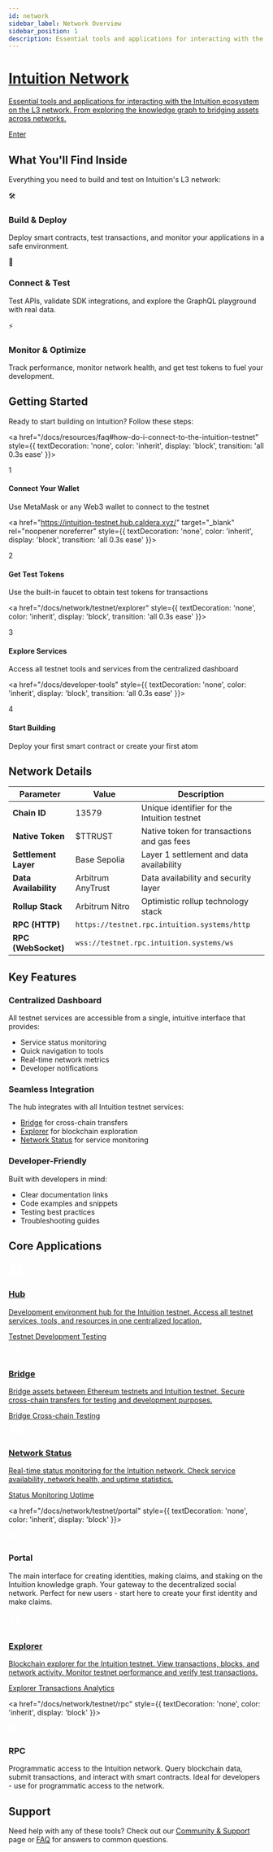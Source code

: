 ```yaml
---
id: network
sidebar_label: Network Overview
sidebar_position: 1
description: Essential tools and applications for interacting with the Intuition Network
---
```


<a href="https://intuition-testnet.hub.caldera.xyz/" target="_blank" rel="noopener noreferrer" className="hub-hero">
  <h1 className="hub-hero-title">
    Intuition Network
  </h1>
  <p className="hub-hero-description">
    Essential tools and applications for interacting with the Intuition ecosystem on the L3 network. From exploring the knowledge graph to bridging assets across networks.
  </p>
  <div className="hub-hero-button">
    Enter
  </div>
</a>


## What You'll Find Inside

Everything you need to build and test on Intuition's L3 network:

<div className="grid-3-cols">

<div style={{
  border: '1px solid var(--ifm-color-emphasis-200)',
  borderRadius: '20px',
  padding: '2.5rem',
  backgroundColor: 'var(--ifm-background-color)',
  boxShadow: '0 4px 16px rgba(0, 0, 0, 0.08)',
  height: '100%',
  display: 'flex',
  flexDirection: 'column',
  transition: 'all 0.3s ease',
  cursor: 'pointer'
}}>
<div style={{
  width: '48px',
  height: '48px',
  borderRadius: '12px',
  backgroundColor: 'var(--ifm-color-primary)',
  color: 'white',
  display: 'flex',
  alignItems: 'center',
  justifyContent: 'center',
  marginBottom: '1.5rem',
  fontSize: '1.25rem',
  fontWeight: 'bold'
}}>🛠️</div>
<h3 style={{ 
  marginTop: 0, 
  marginBottom: '1rem', 
  color: 'var(--ifm-color-emphasis-900)',
  fontSize: '1.3rem',
  fontWeight: '600'
}}>
Build & Deploy
</h3>
<p style={{ 
  margin: 0,
  fontSize: '1rem',
  lineHeight: '1.6',
  color: 'var(--ifm-color-emphasis-700)',
  flexGrow: 1
}}>
Deploy smart contracts, test transactions, and monitor your applications in a safe environment.
</p>
</div>

<div style={{
  border: '1px solid var(--ifm-color-emphasis-200)',
  borderRadius: '20px',
  padding: '2.5rem',
  backgroundColor: 'var(--ifm-background-color)',
  boxShadow: '0 4px 16px rgba(0, 0, 0, 0.08)',
  height: '100%',
  display: 'flex',
  flexDirection: 'column',
  transition: 'all 0.3s ease',
  cursor: 'pointer'
}}>
<div style={{
  width: '48px',
  height: '48px',
  borderRadius: '12px',
  backgroundColor: 'var(--ifm-color-primary)',
  color: 'white',
  display: 'flex',
  alignItems: 'center',
  justifyContent: 'center',
  marginBottom: '1.5rem',
  fontSize: '1.25rem',
  fontWeight: 'bold'
}}>🔗</div>
<h3 style={{ 
  marginTop: 0, 
  marginBottom: '1rem', 
  color: 'var(--ifm-color-emphasis-900)',
  fontSize: '1.3rem',
  fontWeight: '600'
}}>
Connect & Test
</h3>
<p style={{ 
  margin: 0,
  fontSize: '1rem',
  lineHeight: '1.6',
  color: 'var(--ifm-color-emphasis-700)',
  flexGrow: 1
}}>
Test APIs, validate SDK integrations, and explore the GraphQL playground with real data.
</p>
</div>

<div style={{
  border: '1px solid var(--ifm-color-emphasis-200)',
  borderRadius: '20px',
  padding: '2.5rem',
  backgroundColor: 'var(--ifm-background-color)',
  boxShadow: '0 4px 16px rgba(0, 0, 0, 0.08)',
  height: '100%',
  display: 'flex',
  flexDirection: 'column',
  transition: 'all 0.3s ease',
  cursor: 'pointer'
}}>
<div style={{
  width: '48px',
  height: '48px',
  borderRadius: '12px',
  backgroundColor: 'var(--ifm-color-primary)',
  color: 'white',
  display: 'flex',
  alignItems: 'center',
  justifyContent: 'center',
  marginBottom: '1.5rem',
  fontSize: '1.25rem',
  fontWeight: 'bold'
}}>⚡</div>
<h3 style={{ 
  marginTop: 0, 
  marginBottom: '1rem', 
  color: 'var(--ifm-color-emphasis-900)',
  fontSize: '1.3rem',
  fontWeight: '600'
}}>
Monitor & Optimize
</h3>
<p style={{ 
  margin: 0,
  fontSize: '1rem',
  lineHeight: '1.6',
  color: 'var(--ifm-color-emphasis-700)',
  flexGrow: 1
}}>
Track performance, monitor network health, and get test tokens to fuel your development.
</p>
</div>

</div>

## Getting Started

Ready to start building on Intuition? Follow these steps:

<div className="getting-started-grid">

<a href="/docs/resources/faq#how-do-i-connect-to-the-intuition-testnet" style={{ 
  textDecoration: 'none', 
  color: 'inherit',
  display: 'block',
  transition: 'all 0.3s ease'
}}>
<div style={{
  padding: '2rem',
  border: '1px solid var(--ifm-color-emphasis-200)',
  borderRadius: '16px',
  textAlign: 'center',
  backgroundColor: 'var(--ifm-background-color)',
  boxShadow: '0 2px 8px rgba(0, 0, 0, 0.04)',
  height: '100%',
  display: 'flex',
  flexDirection: 'column',
  justifyContent: 'flex-start',
  cursor: 'pointer'
}}>
<div style={{
  width: '60px',
  height: '60px',
  borderRadius: '50%',
  backgroundColor: 'var(--ifm-color-emphasis-200)',
  color: '#000000',
  display: 'flex',
  alignItems: 'center',
  justifyContent: 'center',
  margin: '0 auto 1.5rem auto',
  fontSize: '1.5rem',
  fontWeight: 'bold',
  boxShadow: '0 4px 12px rgba(0, 0, 0, 0.15)'
}}>1</div>
<h4 style={{ marginBottom: '1rem', fontSize: '1.1rem', fontWeight: '600' }}>Connect Your Wallet</h4>
<p style={{ margin: 0, fontSize: '0.95rem', color: 'var(--ifm-color-emphasis-600)', lineHeight: '1.6', marginBottom: '1rem' }}>
Use MetaMask or any Web3 wallet to connect to the testnet
</p>

</div>
</a>

<a href="https://intuition-testnet.hub.caldera.xyz/" target="_blank" rel="noopener noreferrer" style={{ 
  textDecoration: 'none', 
  color: 'inherit',
  display: 'block',
  transition: 'all 0.3s ease'
}}>
<div style={{
  padding: '2rem',
  border: '1px solid var(--ifm-color-emphasis-200)',
  borderRadius: '16px',
  textAlign: 'center',
  backgroundColor: 'var(--ifm-background-color)',
  boxShadow: '0 2px 8px rgba(0, 0, 0, 0.04)',
  height: '100%',
  display: 'flex',
  flexDirection: 'column',
  justifyContent: 'flex-start',
  cursor: 'pointer'
}}>
<div style={{
  width: '60px',
  height: '60px',
  borderRadius: '50%',
  backgroundColor: 'var(--ifm-color-emphasis-200)',
  color: '#000000',
  display: 'flex',
  alignItems: 'center',
  justifyContent: 'center',
  margin: '0 auto 1.5rem auto',
  fontSize: '1.5rem',
  fontWeight: 'bold',
  boxShadow: '0 4px 12px rgba(0, 0, 0, 0.15)'
}}>2</div>
<h4 style={{ marginBottom: '1rem', fontSize: '1.1rem', fontWeight: '600' }}>Get Test Tokens</h4>
<p style={{ margin: 0, fontSize: '0.95rem', color: 'var(--ifm-color-emphasis-600)', lineHeight: '1.6', marginBottom: '1rem' }}>
Use the built-in faucet to obtain test tokens for transactions
</p>

</div>
</a>

<a href="/docs/network/testnet/explorer" style={{ 
  textDecoration: 'none', 
  color: 'inherit',
  display: 'block',
  transition: 'all 0.3s ease'
}}>
<div style={{
  padding: '2rem',
  border: '1px solid var(--ifm-color-emphasis-200)',
  borderRadius: '16px',
  textAlign: 'center',
  backgroundColor: 'var(--ifm-background-color)',
  boxShadow: '0 2px 8px rgba(0, 0, 0, 0.04)',
  height: '100%',
  display: 'flex',
  flexDirection: 'column',
  justifyContent: 'flex-start',
  cursor: 'pointer'
}}>
<div style={{
  width: '60px',
  height: '60px',
  borderRadius: '50%',
  backgroundColor: 'var(--ifm-color-emphasis-200)',
  color: '#000000',
  display: 'flex',
  alignItems: 'center',
  justifyContent: 'center',
  margin: '0 auto 1.5rem auto',
  fontSize: '1.5rem',
  fontWeight: 'bold',
  boxShadow: '0 4px 12px rgba(0, 0, 0, 0.15)'
}}>3</div>
<h4 style={{ marginBottom: '1rem', fontSize: '1.1rem', fontWeight: '600' }}>Explore Services</h4>
<p style={{ margin: 0, fontSize: '0.95rem', color: 'var(--ifm-color-emphasis-600)', lineHeight: '1.6', marginBottom: '1rem' }}>
Access all testnet tools and services from the centralized dashboard
</p>

</div>
</a>

<a href="/docs/developer-tools" style={{ 
  textDecoration: 'none', 
  color: 'inherit',
  display: 'block',
  transition: 'all 0.3s ease'
}}>
<div style={{
  padding: '2rem',
  border: '1px solid var(--ifm-color-emphasis-200)',
  borderRadius: '16px',
  textAlign: 'center',
  backgroundColor: 'var(--ifm-background-color)',
  boxShadow: '0 2px 8px rgba(0, 0, 0, 0.04)',
  height: '100%',
  display: 'flex',
  flexDirection: 'column',
  justifyContent: 'flex-start',
  cursor: 'pointer'
}}>
<div style={{
  width: '60px',
  height: '60px',
  borderRadius: '50%',
  backgroundColor: 'var(--ifm-color-emphasis-200)',
  color: '#000000',
  display: 'flex',
  alignItems: 'center',
  justifyContent: 'center',
  margin: '0 auto 1.5rem auto',
  fontSize: '1.5rem',
  fontWeight: 'bold',
  boxShadow: '0 4px 12px rgba(0, 0, 0, 0.15)'
}}>4</div>
<h4 style={{ marginBottom: '1rem', fontSize: '1.1rem', fontWeight: '600' }}>Start Building</h4>
<p style={{ margin: 0, fontSize: '0.95rem', color: 'var(--ifm-color-emphasis-600)', lineHeight: '1.6', marginBottom: '1rem' }}>
Deploy your first smart contract or create your first atom
</p>

</div>
</a>

</div>

## Network Details

<div className="network-details-container">

<table className="network-details-table">
<thead>
<tr>
<th>Parameter</th>
<th>Value</th>
<th>Description</th>
</tr>
</thead>
<tbody>
<tr>
<td><strong>Chain ID</strong></td>
<td>13579</td>
<td>Unique identifier for the Intuition testnet</td>
</tr>
<tr>
<td><strong>Native Token</strong></td>
<td>$TTRUST</td>
<td>Native token for transactions and gas fees</td>
</tr>
<tr>
<td><strong>Settlement Layer</strong></td>
<td>Base Sepolia</td>
<td>Layer 1 settlement and data availability</td>
</tr>
<tr>
<td><strong>Data Availability</strong></td>
<td>Arbitrum AnyTrust</td>
<td>Data availability and security layer</td>
</tr>
<tr>
<td><strong>Rollup Stack</strong></td>
<td>Arbitrum Nitro</td>
<td>Optimistic rollup technology stack</td>
</tr>
<tr>
<td><strong>RPC (HTTP)</strong></td>
<td colspan="2"><code className="rpc-endpoint">https://testnet.rpc.intuition.systems/http</code></td>
</tr>
<tr>
<td><strong>RPC (WebSocket)</strong></td>
<td colspan="2"><code className="rpc-endpoint">wss://testnet.rpc.intuition.systems/ws</code></td>
</tr>
</tbody>
</table>

</div>

## Key Features

<div className="key-features-grid">

<div className="key-feature-card">
<h3 className="key-feature-title">Centralized Dashboard</h3>
<p className="key-feature-description">
All testnet services are accessible from a single, intuitive interface that provides:
</p>
<ul className="green-checklist">
<li>Service status monitoring</li>
<li>Quick navigation to tools</li>
<li>Real-time network metrics</li>
<li>Developer notifications</li>
</ul>
</div>

<div className="key-feature-card">
<h3 className="key-feature-title">Seamless Integration</h3>
<p className="key-feature-description">
The hub integrates with all Intuition testnet services:
</p>
<ul className="green-checklist">
<li><a href="/docs/network/testnet/bridge">Bridge</a> for cross-chain transfers</li>
<li><a href="/docs/network/testnet/explorer">Explorer</a> for blockchain exploration</li>
<li><a href="/docs/resources/network-health">Network Status</a> for service monitoring</li>
</ul>
</div>

<div className="key-feature-card">
<h3 className="key-feature-title">Developer-Friendly</h3>
<p className="key-feature-description">
Built with developers in mind:
</p>
<ul className="green-checklist">
<li>Clear documentation links</li>
<li>Code examples and snippets</li>
<li>Testing best practices</li>
<li>Troubleshooting guides</li>
</ul>
</div>

</div>

## Core Applications

<div style={{ 
  display: 'flex', 
  flexDirection: 'column',
  gap: '1.5rem', 
  marginTop: '2rem', 
  marginBottom: '3rem' 
}}>

<a href="https://intuition-testnet.hub.caldera.xyz/" target="_blank" rel="noopener noreferrer" className="core-app-card clickable-card">
<div className="core-app-icon">
<svg width="32" height="32" viewBox="0 0 24 24" fill="white">
<path d="M19 3H5c-1.1 0-2 .9-2 2v14c0 1.1.9 2 2 2h14c1.1 0 2-.9 2-2V5c0-1.1-.9-2-2-2zm-2 10h-4v4h-2v-4H7v-2h4V7h2v4h4v2z"/>
</svg>
</div>
<div className="core-app-content">
<h3 className="core-app-title">Hub</h3>
<p className="core-app-description">
Development environment hub for the Intuition testnet. Access all testnet services, tools, and resources in one centralized location.
</p>
<div className="core-app-tags">
<span className="core-app-tag">Testnet</span>
<span className="core-app-tag">Development</span>
<span className="core-app-tag">Testing</span>
</div>
</div>
</a>

<a href="/docs/network/testnet/bridge" className="core-app-card clickable-card">
<div className="core-app-icon">
<svg width="32" height="32" viewBox="0 0 24 24" fill="white">
<path d="M6 6v2h8.59L5 17.59 6.41 19 16 9.41V18h2V6z"/>
</svg>
</div>
<div className="core-app-content">
<h3 className="core-app-title">Bridge</h3>
<p className="core-app-description">
Bridge assets between Ethereum testnets and Intuition testnet. Secure cross-chain transfers for testing and development purposes.
</p>
<div className="core-app-tags">
<span className="core-app-tag">Bridge</span>
<span className="core-app-tag">Cross-chain</span>
<span className="core-app-tag">Testing</span>
</div>
</div>
</a>

<a href="/docs/resources/network-health" className="core-app-card clickable-card">
<div className="core-app-icon">
<svg width="32" height="32" viewBox="0 0 24 24" fill="white">
<path d="M12 2C6.48 2 2 6.48 2 12s4.48 10 10 10 10-4.48 10-10S17.52 2 12 2zm-2 15l-5-5 1.41-1.41L10 14.17l7.59-7.59L19 8l-9 9z"/>
</svg>
</div>
<div className="core-app-content">
<h3 className="core-app-title">Network Status</h3>
<p className="core-app-description">
Real-time status monitoring for the Intuition network. Check service availability, network health, and uptime statistics.
</p>
<div className="core-app-tags">
<span className="core-app-tag">Status</span>
<span className="core-app-tag">Monitoring</span>
<span className="core-app-tag">Uptime</span>
</div>
</div>
</a>

<a href="/docs/network/testnet/portal" style={{ textDecoration: 'none', color: 'inherit', display: 'block' }}>
<div className="uniform-card clickable-card">
<div style={{ display: 'flex', alignItems: 'center', marginBottom: '1rem' }}>
<div style={{ width: '40px', height: '40px', borderRadius: '8px', backgroundColor: '#6366F1', display: 'flex', alignItems: 'center', justifyContent: 'center', marginRight: '1rem' }}>
<svg width="20" height="20" viewBox="0 0 24 24" fill="white">
<path d="M12 2l3.09 6.26L22 9.27l-5 4.87 1.18 6.88L12 17.77l-6.18 3.25L7 14.14 2 9.27l6.91-1.01L12 2z"/>
</svg>
</div>
<h3 style={{ margin: 0 }}>Portal</h3>
</div>
<p className="uniform-card-content">
The main interface for creating identities, making claims, and staking on the Intuition knowledge graph. Your gateway to the decentralized social network. Perfect for new users - start here to create your first identity and make claims.
</p>
</div>
</a>

<a href="/docs/network/testnet/explorer" className="core-app-card clickable-card">
<div className="core-app-icon">
<svg width="32" height="32" viewBox="0 0 24 24" fill="white">
<path d="M9.5 3A6.5 6.5 0 0116 9.5c0 1.61-.59 3.09-1.56 4.23l.27.27h.79l5 5-1.5 1.5-5-5v-.79l-.27-.27A6.516 6.516 0 019.5 16 6.5 6.5 0 013 9.5 6.5 6.5 0 019.5 3m0 2C7 5 5 7 5 9.5S7 14 9.5 14 14 12 14 9.5 12 5 9.5 5z"/>
</svg>
</div>
<div className="core-app-content">
<h3 className="core-app-title">Explorer</h3>
<p className="core-app-description">
Blockchain explorer for the Intuition testnet. View transactions, blocks, and network activity. Monitor testnet performance and verify test transactions.
</p>
<div className="core-app-tags">
<span className="core-app-tag">Explorer</span>
<span className="core-app-tag">Transactions</span>
<span className="core-app-tag">Analytics</span>
</div>
</div>
</a>

<a href="/docs/network/testnet/rpc" style={{ textDecoration: 'none', color: 'inherit', display: 'block' }}>
<div className="uniform-card clickable-card">
<div style={{ display: 'flex', alignItems: 'center', marginBottom: '1rem' }}>
<div style={{ width: '40px', height: '40px', borderRadius: '8px', backgroundColor: '#EF4444', display: 'flex', alignItems: 'center', justifyContent: 'center', marginRight: '1rem' }}>
<svg width="20" height="20" viewBox="0 0 24 24" fill="white">
<path d="M12 2C6.48 2 2 6.48 2 12s4.48 10 10 10 10-4.48 10-10S17.52 2 12 2zm-2 15l-5-5 1.41-1.41L10 14.17l7.59-7.59L19 8l-9 9z"/>
</svg>
</div>
<h3 style={{ margin: 0 }}>RPC</h3>
</div>
<p className="uniform-card-content">
Programmatic access to the Intuition network. Query blockchain data, submit transactions, and interact with smart contracts. Ideal for developers - use for programmatic access to the network.
</p>
</div>
</a>


</div>

## Support

Need help with any of these tools? Check out our [Community & Support](/docs/resources/community-and-support) page or [FAQ](/docs/resources/faq) for answers to common questions. 